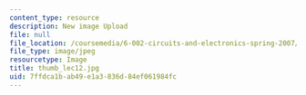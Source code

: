 ```yaml
---
content_type: resource
description: New image Upload
file: null
file_location: /coursemedia/6-002-circuits-and-electronics-spring-2007/7ffdca1bab49e1a3836d84ef061984fc_thumb_lec12.jpg
file_type: image/jpeg
resourcetype: Image
title: thumb_lec12.jpg
uid: 7ffdca1b-ab49-e1a3-836d-84ef061984fc
---
```

